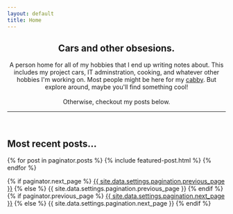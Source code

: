```yaml
---
layout: default
title: Home
---
```

<center><h2>Cars and other obsesions.</h2>
<p>
A person home for all of my hobbies that I end up writing notes about. This includes my project cars, IT adminstration, cooking, and whatever other hobbies I'm working on. Most people might be here for my <a href="https://sudoyashi.com/dacabby">cabby</a>. But explore around, maybe you'll find something cool!
<br><br>
Otherwise, checkout my posts below.
</p>


</center>

<hr>
<br>
<h2> Most recent posts...</h2>

{% for post in paginator.posts %}
  {% include featured-post.html %}
{% endfor %}

<!-- Pagination links -->
<div class="pagination">
  {% if paginator.next_page %}
    <a class="pagination-button pagination-active next" href="{{ site.github.url }}{{ paginator.next_page_path }}">{{ site.data.settings.pagination.previous_page }}</a>
  {% else %}
    <span class="pagination-button">{{ site.data.settings.pagination.previous_page }}</span>
  {% endif %}
  {% if paginator.previous_page %}
    <a class="pagination-button pagination-active" href="{{ site.baseurl }}{{ paginator.previous_page_path }}">{{ site.data.settings.pagination.next_page }}</a>
  {% else %}
    <span class="pagination-button">{{ site.data.settings.pagination.next_page }}</span>
  {% endif %}
</div>
